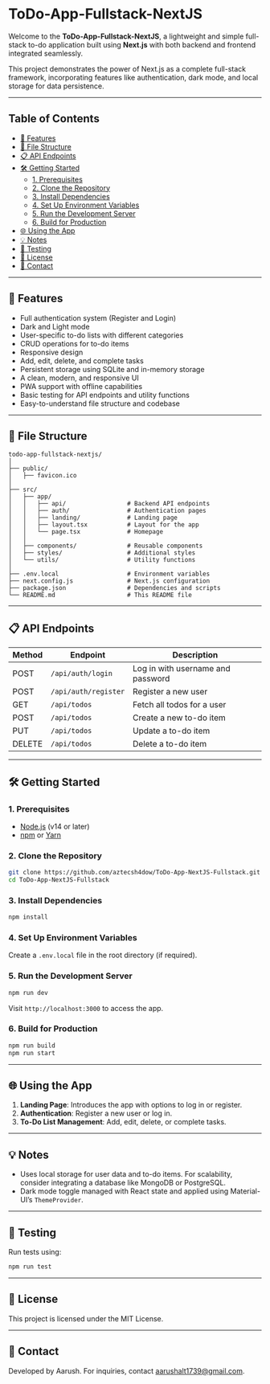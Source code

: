 
# ToDo-App-Fullstack-NextJS

Welcome to the **ToDo-App-Fullstack-NextJS**, a lightweight and simple full-stack to-do application built using **Next.js** with both backend and frontend integrated seamlessly.

This project demonstrates the power of Next.js as a complete full-stack framework, incorporating features like authentication, dark mode, and local storage for data persistence.

---

## Table of Contents

- [🌟 Features](#-features)
- [📂 File Structure](#-file-structure)
- [📋 API Endpoints](#-api-endpoints)
- [🛠️ Getting Started](#️-getting-started)
  - [1. Prerequisites](#1-prerequisites)
  - [2. Clone the Repository](#2-clone-the-repository)
  - [3. Install Dependencies](#3-install-dependencies)
  - [4. Set Up Environment Variables](#4-set-up-environment-variables)
  - [5. Run the Development Server](#5-run-the-development-server)
  - [6. Build for Production](#6-build-for-production)
- [🌐 Using the App](#-using-the-app)
- [💡 Notes](#-notes)
- [🧪 Testing](#-testing)
- [📝 License](#-license)
- [📧 Contact](#-contact)

---

## 🌟 Features

- Full authentication system (Register and Login)
- Dark and Light mode
- User-specific to-do lists with different categories
- CRUD operations for to-do items
- Responsive design
- Add, edit, delete, and complete tasks
- Persistent storage using SQLite and in-memory storage
- A clean, modern, and responsive UI
- PWA support with offline capabilities
- Basic testing for API endpoints and utility functions
- Easy-to-understand file structure and codebase

---

## 📂 File Structure

```plaintext
todo-app-fullstack-nextjs/
│
├── public/
│   ├── favicon.ico
│
├── src/
│   ├── app/
│   │   ├── api/                 # Backend API endpoints
│   │   ├── auth/                # Authentication pages
│   │   ├── landing/             # Landing page
│   │   ├── layout.tsx           # Layout for the app
│   │   └── page.tsx             # Homepage
│   │
│   ├── components/              # Reusable components
│   ├── styles/                  # Additional styles
│   └── utils/                   # Utility functions
│
├── .env.local                   # Environment variables
├── next.config.js               # Next.js configuration
├── package.json                 # Dependencies and scripts
└── README.md                    # This README file
```

---

## 📋 API Endpoints

| Method | Endpoint             | Description                       |
|--------|-----------------------|-----------------------------------|
| POST   | `/api/auth/login`    | Log in with username and password |
| POST   | `/api/auth/register` | Register a new user               |
| GET    | `/api/todos`         | Fetch all todos for a user        |
| POST   | `/api/todos`         | Create a new to-do item           |
| PUT    | `/api/todos`         | Update a to-do item               |
| DELETE | `/api/todos`         | Delete a to-do item               |

---

## 🛠️ Getting Started

### 1. Prerequisites

- [Node.js](https://nodejs.org/) (v14 or later)
- [npm](https://www.npmjs.com/) or [Yarn](https://yarnpkg.com/)

### 2. Clone the Repository

```bash
git clone https://github.com/aztecsh4dow/ToDo-App-NextJS-Fullstack.git
cd ToDo-App-NextJS-Fullstack
```

### 3. Install Dependencies

```bash
npm install
```

### 4. Set Up Environment Variables

Create a `.env.local` file in the root directory (if required).

### 5. Run the Development Server

```bash
npm run dev
```

Visit `http://localhost:3000` to access the app.

### 6. Build for Production

```bash
npm run build
npm run start
```

---

## 🌐 Using the App

1. **Landing Page**: Introduces the app with options to log in or register.
2. **Authentication**: Register a new user or log in.
3. **To-Do List Management**: Add, edit, delete, or complete tasks.

---

## 💡 Notes

- Uses local storage for user data and to-do items. For scalability, consider integrating a database like MongoDB or PostgreSQL.
- Dark mode toggle managed with React state and applied using Material-UI’s `ThemeProvider`.

---

## 🧪 Testing

Run tests using:

```bash
npm run test
```

---

## 📝 License

This project is licensed under the MIT License.

---

## 📧 Contact

Developed by Aarush. For inquiries, contact [aarushalt1739@gmail.com](mailto:aarushalt1739@gmail.com).
